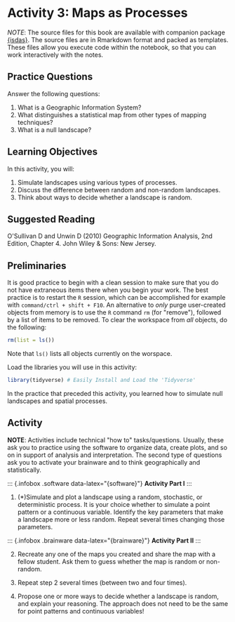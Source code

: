 # Activity 3: Maps as Processes

*NOTE*: The source files for this book are available with companion package [{isdas}](https://paezha.github.io/isdas/). The source files are in Rmarkdown format and packed as templates. These files allow you execute code within the notebook, so that you can work interactively with the notes. 

## Practice Questions

Answer the following questions:

1. What is a Geographic Information System?
2. What distinguishes a statistical map from other types of mapping techniques?
3. What is a null landscape?

## Learning Objectives

In this activity, you will:

1. Simulate landscapes using various types of processes.
2. Discuss the difference between random and non-random landscapes.
3. Think about ways to decide whether a landscape is random.

## Suggested Reading

O'Sullivan D and Unwin D (2010) Geographic Information Analysis, 2nd Edition, Chapter 4. John Wiley & Sons: New Jersey.

## Preliminaries

It is good practice to begin with a clean session to make sure that you do not have extraneous items there when you begin your work. The best practice is to restart the `R` session, which can be accomplished for example with `command/ctrl + shift + F10`. An alternative to _only_ purge user-created objects from memory is to use the `R` command `rm` (for "remove"), followed by a list of items to be removed. To clear the workspace from _all_ objects, do the following:

``` r
rm(list = ls())
```

Note that `ls()` lists all objects currently on the worspace.

Load the libraries you will use in this activity:

``` r
library(tidyverse) # Easily Install and Load the 'Tidyverse'
```

In the practice that preceded this activity, you learned how to simulate null landscapes and spatial processes. 

## Activity

**NOTE**: Activities include technical "how to" tasks/questions. Usually, these ask you to practice using the software to organize data, create plots, and so on in support of analysis and interpretation. The second type of questions ask you to activate your brainware and to think geographically and statistically.

::: {.infobox .software data-latex="{software}"}
**Activity Part I**
:::

1. (*)Simulate and plot a landscape using a random, stochastic, or deterministic process. It is your choice whether to simulate a point pattern or a continuous variable. Identify the key parameters that make a landscape more or less random. Repeat several times changing those parameters.

::: {.infobox .brainware data-latex="{brainware}"}
**Activity Part II**
:::

2. Recreate any one of the maps you created and share the map with a fellow student. Ask them to guess whether the map is random or non-random.

3. Repeat step 2 several times (between two and four times).

4. Propose one or more ways to decide whether a landscape is random, and explain your reasoning. The approach does not need to be the same for point patterns and continuous variables!


